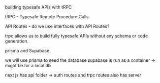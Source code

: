 


building typesafe APIs with tRPC

tRPC - Typesafe Remote Procedure Calls

API Routes - do we use interfaces with API Routes?

trpc allows us to build fully typesafe APIs without any schema or code generation.


prisma and Supabase

we will use prisma to seed the database
supabase is run as a container -> might be for a local db


next js has api folder -> auth routes and trpc routes
also has server
